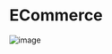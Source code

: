 # ECommerce

![image](https://github.com/GorkemHo/ECommerce/assets/140258015/8d247bd2-c96e-4376-88a3-a50ad285f237)
